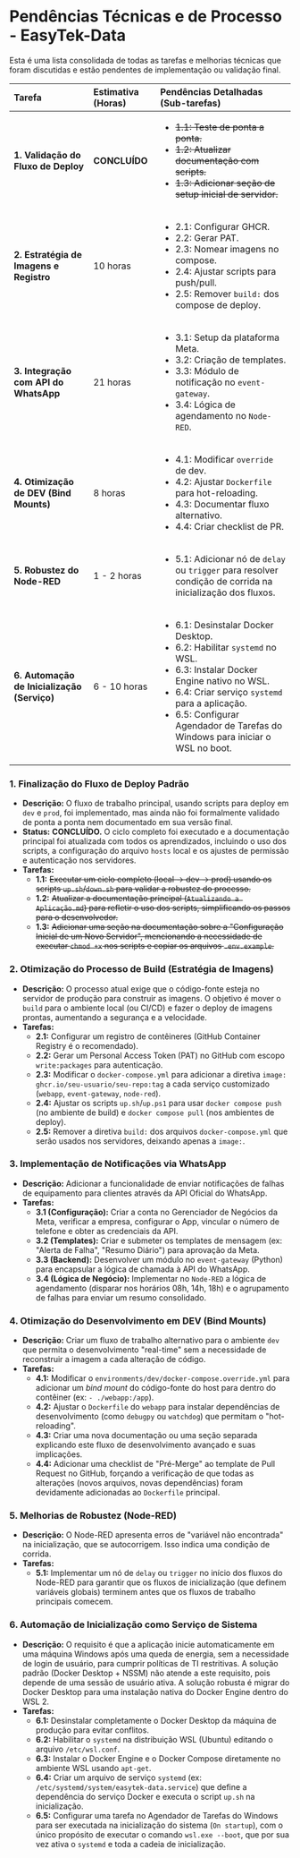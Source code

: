 # Pendências Técnicas e de Processo - EasyTek-Data

Esta é uma lista consolidada de todas as tarefas e melhorias técnicas que foram discutidas e estão pendentes de implementação ou validação final.

| Tarefa | Estimativa (Horas) | Pendências Detalhadas (Sub-tarefas) |
| :--- | :--- | :--- |
| **1. Validação do Fluxo de Deploy** | **CONCLUÍDO** | <ul><li><span style="text-decoration:line-through">1.1: Teste de ponta a ponta.</span></li><li><span style="text-decoration:line-through">1.2: Atualizar documentação com scripts.</span></li><li><span style="text-decoration:line-through">1.3: Adicionar seção de setup inicial de servidor.</span></li></ul> |
| **2. Estratégia de Imagens e Registro** | 10 horas | <ul><li>2.1: Configurar GHCR.</li><li>2.2: Gerar PAT.</li><li>2.3: Nomear imagens no compose.</li><li>2.4: Ajustar scripts para push/pull.</li><li>2.5: Remover `build:` dos compose de deploy.</li></ul> |
| **3. Integração com API do WhatsApp** | 21 horas | <ul><li>3.1: Setup da plataforma Meta.</li><li>3.2: Criação de templates.</li><li>3.3: Módulo de notificação no `event-gateway`.</li><li>3.4: Lógica de agendamento no `Node-RED`.</li></ul> |
| **4. Otimização de DEV (Bind Mounts)** | 8 horas | <ul><li>4.1: Modificar `override` de dev.</li><li>4.2: Ajustar `Dockerfile` para hot-reloading.</li><li>4.3: Documentar fluxo alternativo.</li><li>4.4: Criar checklist de PR.</li></ul> |
| **5. Robustez do Node-RED** | 1 - 2 horas | <ul><li>5.1: Adicionar nó de `delay` ou `trigger` para resolver condição de corrida na inicialização dos fluxos.</li></ul> |
| **6. Automação de Inicialização (Serviço)** | 6 - 10 horas | <ul><li>6.1: Desinstalar Docker Desktop.</li><li>6.2: Habilitar `systemd` no WSL.</li><li>6.3: Instalar Docker Engine nativo no WSL.</li><li>6.4: Criar serviço `systemd` para a aplicação.</li><li>6.5: Configurar Agendador de Tarefas do Windows para iniciar o WSL no boot.</li></ul> |

### 1. Finalização do Fluxo de Deploy Padrão
*   **Descrição:** O fluxo de trabalho principal, usando scripts para deploy em `dev` e `prod`, foi implementado, mas ainda não foi formalmente validado de ponta a ponta nem documentado em sua versão final.
*   **Status:** **CONCLUÍDO.** O ciclo completo foi executado e a documentação principal foi atualizada com todos os aprendizados, incluindo o uso dos scripts, a configuração do arquivo `hosts` local e os ajustes de permissão e autenticação nos servidores.
*   **Tarefas:**
    *   **1.1:** <span style="text-decoration:line-through">Executar um ciclo completo (local -> dev -> prod) usando os scripts `up.sh`/`down.sh` para validar a robustez do processo.</span>
    *   **1.2:** <span style="text-decoration:line-through">Atualizar a documentação principal (`Atualizando a Aplicação.md`) para refletir o uso dos scripts, simplificando os passos para o desenvolvedor.</span>
    *   **1.3:** <span style="text-decoration:line-through">Adicionar uma seção na documentação sobre a "Configuração Inicial de um Novo Servidor", mencionando a necessidade de executar `chmod +x` nos scripts e copiar os arquivos `.env.example`.</span>

### 2. Otimização do Processo de Build (Estratégia de Imagens)
*   **Descrição:** O processo atual exige que o código-fonte esteja no servidor de produção para construir as imagens. O objetivo é mover o `build` para o ambiente local (ou CI/CD) e fazer o deploy de imagens prontas, aumentando a segurança e a velocidade.
*   **Tarefas:**
    *   **2.1:** Configurar um registro de contêineres (GitHub Container Registry é o recomendado).
    *   **2.2:** Gerar um Personal Access Token (PAT) no GitHub com escopo `write:packages` para autenticação.
    *   **2.3:** Modificar o `docker-compose.yml` para adicionar a diretiva `image: ghcr.io/seu-usuario/seu-repo:tag` a cada serviço customizado (`webapp`, `event-gateway`, `node-red`).
    *   **2.4:** Ajustar os scripts `up.sh`/`up.ps1` para usar `docker compose push` (no ambiente de build) e `docker compose pull` (nos ambientes de deploy).
    *   **2.5:** Remover a diretiva `build:` dos arquivos `docker-compose.yml` que serão usados nos servidores, deixando apenas a `image:`.

### 3. Implementação de Notificações via WhatsApp
*   **Descrição:** Adicionar a funcionalidade de enviar notificações de falhas de equipamento para clientes através da API Oficial do WhatsApp.
*   **Tarefas:**
    *   **3.1 (Configuração):** Criar a conta no Gerenciador de Negócios da Meta, verificar a empresa, configurar o App, vincular o número de telefone e obter as credenciais da API.
    *   **3.2 (Templates):** Criar e submeter os templates de mensagem (ex: "Alerta de Falha", "Resumo Diário") para aprovação da Meta.
    *   **3.3 (Backend):** Desenvolver um módulo no `event-gateway` (Python) para encapsular a lógica de chamada à API do WhatsApp.
    *   **3.4 (Lógica de Negócio):** Implementar no `Node-RED` a lógica de agendamento (disparar nos horários 08h, 14h, 18h) e o agrupamento de falhas para enviar um resumo consolidado.

### 4. Otimização do Desenvolvimento em DEV (Bind Mounts)
*   **Descrição:** Criar um fluxo de trabalho alternativo para o ambiente `dev` que permita o desenvolvimento "real-time" sem a necessidade de reconstruir a imagem a cada alteração de código.
*   **Tarefas:**
    *   **4.1:** Modificar o `environments/dev/docker-compose.override.yml` para adicionar um *bind mount* do código-fonte do host para dentro do contêiner (ex: `- ./webapp:/app`).
    *   **4.2:** Ajustar o `Dockerfile` do `webapp` para instalar dependências de desenvolvimento (como `debugpy` ou `watchdog`) que permitam o "hot-reloading".
    *   **4.3:** Criar uma nova documentação ou uma seção separada explicando este fluxo de desenvolvimento avançado e suas implicações.
    *   **4.4:** Adicionar uma checklist de "Pré-Merge" ao template de Pull Request no GitHub, forçando a verificação de que todas as alterações (novos arquivos, novas dependências) foram devidamente adicionadas ao `Dockerfile` principal.

### 5. Melhorias de Robustez (Node-RED)
*   **Descrição:** O Node-RED apresenta erros de "variável não encontrada" na inicialização, que se autocorrigem. Isso indica uma condição de corrida.
*   **Tarefas:**
    *   **5.1:** Implementar um nó de `delay` ou `trigger` no início dos fluxos do Node-RED para garantir que os fluxos de inicialização (que definem variáveis globais) terminem antes que os fluxos de trabalho principais comecem.

### 6. Automação de Inicialização como Serviço de Sistema
*   **Descrição:** O requisito é que a aplicação inicie automaticamente em uma máquina Windows após uma queda de energia, sem a necessidade de login de usuário, para cumprir políticas de TI restritivas. A solução padrão (Docker Desktop + NSSM) não atende a este requisito, pois depende de uma sessão de usuário ativa. A solução robusta é migrar do Docker Desktop para uma instalação nativa do Docker Engine dentro do WSL 2.
*   **Tarefas:**
    *   **6.1:** Desinstalar completamente o Docker Desktop da máquina de produção para evitar conflitos.
    *   **6.2:** Habilitar o `systemd` na distribuição WSL (Ubuntu) editando o arquivo `/etc/wsl.conf`.
    *   **6.3:** Instalar o Docker Engine e o Docker Compose diretamente no ambiente WSL usando `apt-get`.
    *   **6.4:** Criar um arquivo de serviço `systemd` (ex: `/etc/systemd/system/easytek-data.service`) que define a dependência do serviço Docker e executa o script `up.sh` na inicialização.
    *   **6.5:** Configurar uma tarefa no Agendador de Tarefas do Windows para ser executada na inicialização do sistema (`On startup`), com o único propósito de executar o comando `wsl.exe --boot`, que por sua vez ativa o `systemd` e toda a cadeia de inicialização.
